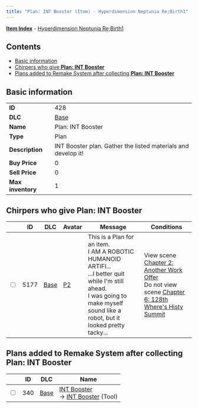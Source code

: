 ```yaml
---
title: "Plan: INT Booster (Item) - Hyperdimension Neptunia Re;Birth1"
---
```


[**Item Index**](/neptunia/rb1/item/index.html) - [Hyperdimension Neptunia Re;Birth1](/neptunia/rb1)

## Contents

- [Basic information](#basic-information)
- [Chirpers who give **Plan: INT Booster**](#chirpers-who-give-plan-int-booster)
- [Plans added to Remake System after collecting **Plan: INT Booster**](#plans-added-to-remake-system-after-collecting-plan-int-booster)

## Basic information

|   |   |
| -- | -- |
| **ID** | 428 |
| **DLC** | [Base](/neptunia/rb1/dlc/1-base.html) |
| **Name** | Plan: INT Booster |
| **Type** | Plan |
| **Description** | INT Booster plan. Gather the listed materials and develop it! |
| **Buy Price** | 0 |
| **Sell Price** | 0 |
| **Max inventory** | 1 |

## Chirpers who give **Plan: INT Booster**

|    | ID | DLC | Avatar | Message | Conditions |
| -- | -- | --- | ------ | ------- | ---------- |
| <input type="checkbox" id="rb1-chirper-event-1-5177" class="trackbox" /> | 5177 | [Base](/neptunia/rb1/dlc/1-base.html) | [P2](/neptunia/rb1/avatar/1-245-p2.html) | This is a Plan for an item.<br />I AM A ROBOTIC HUMANOID ARTIFI...<br />...I better quit while I'm still ahead.<br />I was going to make myself sound like a robot, but it looked pretty tacky... | View scene [Chapter 2: Another Work Offer](/neptunia/rb1/scene/1-221-chapter-2-another-work-offer.html)<br />Do not view scene [Chapter 6: 128th Where's Histy Summit](/neptunia/rb1/scene/1-601-chapter-6-128th-wheres-histy-summit.html) |

## Plans added to Remake System after collecting **Plan: INT Booster**

|    | ID | DLC | Name |
| -- | -- | --- | ---- |
| <input type="checkbox" id="rb1-remake-1-340" class="trackbox" /> | 340 | [Base](/neptunia/rb1/dlc/1-base.html) | [INT Booster](/neptunia/rb1/remake/1-340-int-booster.html)<br />→ [INT Booster](/neptunia/rb1/item/1-33-int-booster.html) (Tool) |
